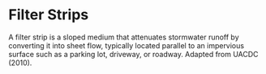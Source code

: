 # Filter Strips
A filter strip is a sloped medium that attenuates stormwater runoff by converting it into sheet flow, typically located parallel to an impervious surface such as a parking lot, driveway, or roadway. Adapted from UACDC (2010).
